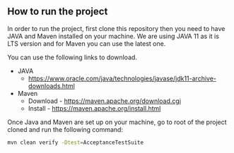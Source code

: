 

<!-- ABOUT THE PROJECT -->
## How to run the project

In order to run the project, first clone this repository then you need to have JAVA and Maven installed on your machine. We are using JAVA 11 as it is LTS version and for Maven you can use the latest one.

You can use the following links to download.

* JAVA
  * https://www.oracle.com/java/technologies/javase/jdk11-archive-downloads.html
* Maven
  * Download - https://maven.apache.org/download.cgi
  * Install - https://maven.apache.org/install.html

Once Java and Maven are set up on your machine, go to root of the project cloned and run the following command:

  ```sh
  mvn clean verify -Dtest=AcceptanceTestSuite
  ```